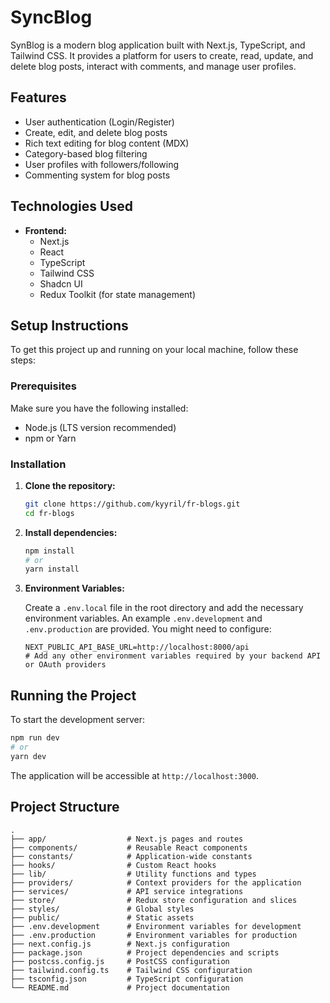 # SyncBlog

SynBlog is a modern blog application built with Next.js, TypeScript, and Tailwind CSS. It provides a platform for users to create, read, update, and delete blog posts, interact with comments, and manage user profiles.

## Features

- User authentication (Login/Register)
- Create, edit, and delete blog posts
- Rich text editing for blog content (MDX)
- Category-based blog filtering
- User profiles with followers/following
- Commenting system for blog posts

## Technologies Used

- **Frontend:**
  - Next.js
  - React
  - TypeScript
  - Tailwind CSS
  - Shadcn UI
  - Redux Toolkit (for state management)

## Setup Instructions

To get this project up and running on your local machine, follow these steps:

### Prerequisites

Make sure you have the following installed:

- Node.js (LTS version recommended)
- npm or Yarn

### Installation

1. **Clone the repository:**

   ```bash
   git clone https://github.com/kyyril/fr-blogs.git
   cd fr-blogs
   ```

2. **Install dependencies:**

   ```bash
   npm install
   # or
   yarn install
   ```

3. **Environment Variables:**

   Create a `.env.local` file in the root directory and add the necessary environment variables. An example `.env.development` and `.env.production` are provided. You might need to configure:

   ```env
   NEXT_PUBLIC_API_BASE_URL=http://localhost:8000/api
   # Add any other environment variables required by your backend API or OAuth providers
   ```

## Running the Project

To start the development server:

```bash
npm run dev
# or
yarn dev
```

The application will be accessible at `http://localhost:3000`.

## Project Structure

```
.
├── app/                  # Next.js pages and routes
├── components/           # Reusable React components
├── constants/            # Application-wide constants
├── hooks/                # Custom React hooks
├── lib/                  # Utility functions and types
├── providers/            # Context providers for the application
├── services/             # API service integrations
├── store/                # Redux store configuration and slices
├── styles/               # Global styles
├── public/               # Static assets
├── .env.development      # Environment variables for development
├── .env.production       # Environment variables for production
├── next.config.js        # Next.js configuration
├── package.json          # Project dependencies and scripts
├── postcss.config.js     # PostCSS configuration
├── tailwind.config.ts    # Tailwind CSS configuration
├── tsconfig.json         # TypeScript configuration
└── README.md             # Project documentation
```
